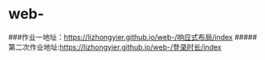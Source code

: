 # web-
###作业一地址：https://lizhongyier.github.io/web-/响应式布局/index
#####第二次作业地址:https://lizhongyier.github.io/web-/登录时长/index
